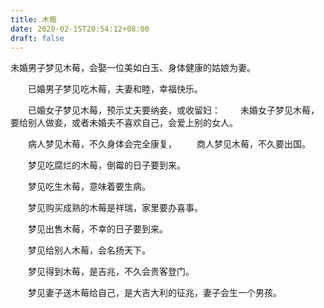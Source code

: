 ```yaml
---
title: 木莓
date: 2020-02-15T20:54:12+08:00
draft: false
---
```


未婚男子梦见木莓，会娶一位美如白玉、身体健康的姑娘为妻。

　　已婚男子梦见吃木莓，夫妻和睦，幸福快乐。

　　已婚女子梦见木莓，预示丈夫要纳妾，或收留妇：
　　未婚女子梦见木莓，要给别人做妾，或者未婚夫不喜欢自己，会爱上别的女人。

　　病人梦见木莓，不久身体会完全康复，
　　商人梦见木莓，不久要出国。

　　梦见吃腐烂的木莓，倒霉的日子要到来。

　　梦见吃生木莓，意味着要生病。

　　梦见购买成熟的木莓是祥瑞，家里要办喜事。

　　梦见出售木莓，不幸的日子要到来。

　　梦见给别人木莓，会名扬天下。

　　梦见得到木莓，是吉兆，不久会贵客登门。

　　梦见妻子送木莓给自己，是大吉大利的征兆，妻子会生一个男孩。
